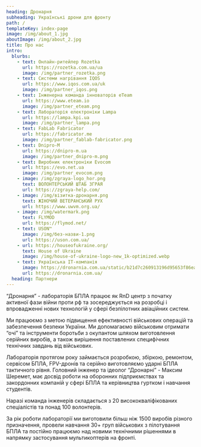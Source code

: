 ```yaml
---
heading: Дронарня
subheading: Українські дрони для фронту
path: /
templateKey: index-page
image: /img/about_1.jpg
aboutImage: /img/about_2.jpg
title: Про нас
intro:
  blurbs:
    - text: Онлайн-ритейлер Rozetka
      url: https://rozetka.com.ua/ua
      image: /img/partner_rozetka.png
    - text: Системи нагрівання IQOS
      url: https://www.iqos.com.ua/uk
      image: /img/partner_iqos.png
    - text: Інженерна команда інноваторів eTeam
      url: https://www.eteam.io
      image: /img/partner_eteam.png
    - text: Лабораторія електроніки Lampa
      url: https://lampa.kpi.ua
      image: /img/partner_lampa.png
    - text: FabLab Fabricator
      url: https://fabricator.me
      image: /img/partner_fablab-fabricator.png
    - text: Dnipro-M
      url: https://dnipro-m.ua
      image: /img/partner_dnipro-m.png
    - text: Виробник електроніки Evocom
      url: https://evo.net.ua
      image: /img/partner_evocom.png
    - image: /img/zgraya-logo_hor.png
      text: ВОЛОНТЕРСЬКИЙ ШТАБ ЗГРАЯ
      url: https://zgraya-help.com/
    - image: /img/візитка-дронарня.png
      text: ЖІНОЧИЙ ВЕТЕРАНСЬКИЙ РУХ
      url: https://www.uwvm.org.ua/
    - image: /img/watermark.png
      text: FLYMOD
      url: https://flymod.net/
    - text: USON™
      image: /img/без-назви-1.png
      url: https://uson.com.ua/
    - url: https://houseofukraine.org/
      text: House of Ukraine
      image: /img/house-of-ukraine-logo-new_1k-optimized.webp
    - text: Українська ІТ-компанія
      image: https://dronarnia.com.ua/static/b21d7c260913196d95653f86ea4497ec/82157/logo_tech_2_2.webp
      url: https://dronarnia.com.ua/
  heading: Партнери
---
```


<!-- <p><img src="/img/dronarnia/logo/dronarnia_logo_ua.svg" alt="Dronarnia Logo" width="200"/></p> -->

“Дронарня” - лабораторія БПЛА працює як RnD центр з початку активної фази війни проти рф та зосереджується на розробці і впровадженні нових технологій у сфері безпілотних авіаційних систем. 

Ми працюємо з метою підвищення ефективності військових операцій та забезпечення безпеки України. Ми допомагаємо військовим отримати “очі” та інструменти боротьби з окупантом шляхом виготовлення серійних виробів, а також вирішення поставлених специфічних технічних завдань від військових. 

Лабораторія протягом року займається розробкою, збіркою, ремонтом, сервісом БПЛА, FPV-дронів та серійно виготовляємо ударні БПЛА тактичного рівня. 
Головний інженер та ідеолог “Дронарні” - Максим Шеремет, має досвід роботи на оборонних підприємствах та закордонних компаній у сфері БПЛА та керівництва гуртком і навчання студентів. 

Наразі команда інженерів складається з 20 висококваліфікованих спеціалістів та понад 100 волонтерів.  

За рік роботи лабораторії ми виготовили більш ніж 1500 виробів різного призначення, провели навчання 30+ груп військових з пілотування БПЛА та постійно працюємо над новими технічними рішеннями в напрямку застосування мультикоптерів на фронті. 

